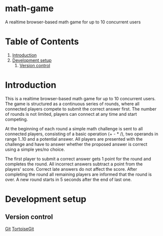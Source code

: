 # math-game
A realtime browser-based math game for up to 10 concurrent users

# Table of Contents
1. [Introduction](#introduction)
2. [Development setup](#devsetup)
    1. [Version control](#vercontr)

# Introduction <a name="introduction"></a>

This is a realtime browser-based math game for up to 10 concurrent users. The game is structured as a continuous series of rounds, where all connected players compete to submit the correct answer first. The number of rounds is not limited, players can connect at any time and start competing.

At the beginning of each round a simple math challenge is sent to all connected players, consisting of a basic operation (+ - * /), two operands in range 1..10 and a potential answer. All players are presented with the challenge and have to answer whether the proposed answer is correct using a simple yes/no choice.

The first player to submit a correct answer gets 1 point for the round and completes the round. All incorrect answers subtract a point from the players' score. Correct late answers do not affect the score. After completing the round all remaining players are informed that the round is over. A new round starts in 5 seconds after the end of last one.

# Development setup <a name="devsetup"></a>
## Version control <a name="vercontr"></a>

[Git](https://git-scm.com/)
[TortoiseGit](https://tortoisegit.org/)